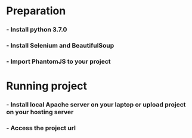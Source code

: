 # Preparation  
### - Install python 3.7.0  
### - Install Selenium and BeautifulSoup  
### - Import PhantomJS to your project  

# Running project  
### - Install local Apache server on your laptop or upload project on your hosting server  
### - Access the project url  
